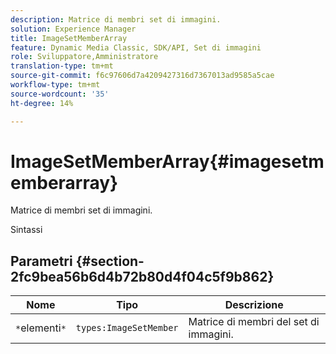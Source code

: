 ```yaml
---
description: Matrice di membri set di immagini.
solution: Experience Manager
title: ImageSetMemberArray
feature: Dynamic Media Classic, SDK/API, Set di immagini
role: Sviluppatore,Amministratore
translation-type: tm+mt
source-git-commit: f6c97606d7a4209427316d7367013ad9585a5cae
workflow-type: tm+mt
source-wordcount: '35'
ht-degree: 14%

---
```



# ImageSetMemberArray{#imagesetmemberarray}

Matrice di membri set di immagini.

Sintassi

## Parametri {#section-2fc9bea56b6d4b72b80d4f04c5f9b862}

| Nome | Tipo | Descrizione |
|---|---|---|
| `*`elementi`*` | `types:ImageSetMember` | Matrice di membri del set di immagini. |

